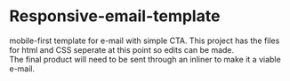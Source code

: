 # Responsive-email-template
mobile-first template for e-mail with simple CTA.
This project has the files for html and CSS seperate at this point so edits can be made.  
The final product will need to be sent through an inliner to make it a viable e-mail.
